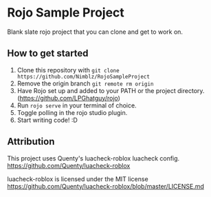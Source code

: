 # Rojo Sample Project
Blank slate rojo project that you can clone and get to work on.

## How to get started
1. Clone this repository with `git clone https://github.com/Nimblz/RojoSampleProject`
2. Remove the origin branch `git remote rm origin`
3. Have Rojo set up and added to your PATH or the project directory. (https://github.com/LPGhatguy/rojo)
4. Run `rojo serve` in your terminal of choice.
5. Toggle polling in the rojo studio plugin.
6. Start writing code! :D

## Attribution
This project uses Quenty's luacheck-roblox luacheck config. https://github.com/Quenty/luacheck-roblox

luacheck-roblox is licensed under the MIT license https://github.com/Quenty/luacheck-roblox/blob/master/LICENSE.md
